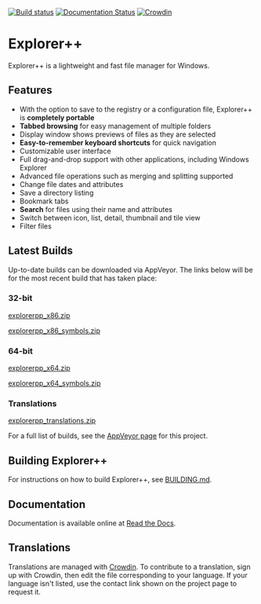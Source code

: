 [![Build status](https://ci.appveyor.com/api/projects/status/ggvn28se8xhes3x3/branch/master?svg=true)](https://ci.appveyor.com/project/derceg/explorerplusplus/branch/master)
[![Documentation Status](https://readthedocs.org/projects/explorerplusplus/badge/?version=latest)](https://explorerplusplus.readthedocs.io/en/latest/?badge=latest)
[![Crowdin](https://d322cqt584bo4o.cloudfront.net/explorerplusplus/localized.svg)](https://crowdin.com/project/explorerplusplus)

# Explorer++

Explorer++ is a lightweight and fast file manager for Windows.

## Features

* With the option to save to the registry or a configuration file, Explorer++ is __completely portable__
* __Tabbed browsing__ for easy management of multiple folders
* Display window shows previews of files as they are selected
* __Easy-to-remember keyboard shortcuts__ for quick navigation
* Customizable user interface
* Full drag-and-drop support with other applications, including Windows Explorer
* Advanced file operations such as merging and splitting supported
* Change file dates and attributes
* Save a directory listing
* Bookmark tabs
* __Search__ for files using their name and attributes
* Switch between icon, list, detail, thumbnail and tile view
* Filter files

## Latest Builds

Up-to-date builds can be downloaded via AppVeyor. The links below will be for the most recent build that has taken place:

### 32-bit

[explorerpp_x86.zip](https://ci.appveyor.com/api/projects/derceg/explorerplusplus/artifacts/explorerpp_x86.zip?branch=master&pr=false&job=Platform%3A%20Win32)

[explorerpp_x86_symbols.zip](https://ci.appveyor.com/api/projects/derceg/explorerplusplus/artifacts/explorerpp_x86_symbols.zip?branch=master&pr=false&job=Platform%3A%20Win32)

### 64-bit

[explorerpp_x64.zip](https://ci.appveyor.com/api/projects/derceg/explorerplusplus/artifacts/explorerpp_x64.zip?branch=master&pr=false&job=Platform%3A%20x64)

[explorerpp_x64_symbols.zip](https://ci.appveyor.com/api/projects/derceg/explorerplusplus/artifacts/explorerpp_x64_symbols.zip?branch=master&pr=false&job=Platform%3A%20x64)

### Translations

[explorerpp_translations.zip](https://ci.appveyor.com/api/projects/derceg/explorerplusplus/artifacts/explorerpp_translations.zip?branch=master&pr=false&job=Platform%3A%20Win32)

For a full list of builds, see the [AppVeyor page](https://ci.appveyor.com/project/derceg/explorerplusplus) for this project.

## Building Explorer++

For instructions on how to build Explorer++, see [BUILDING.md](BUILDING.md).

## Documentation

Documentation is available online at [Read the Docs](https://explorerplusplus.readthedocs.io/en/latest/).

## Translations

Translations are managed with [Crowdin](https://crowdin.com/project/explorerplusplus). To contribute to a translation, sign up with Crowdin, then edit the file corresponding to your language. If your language isn't listed, use the contact link shown on the project page to request it.

